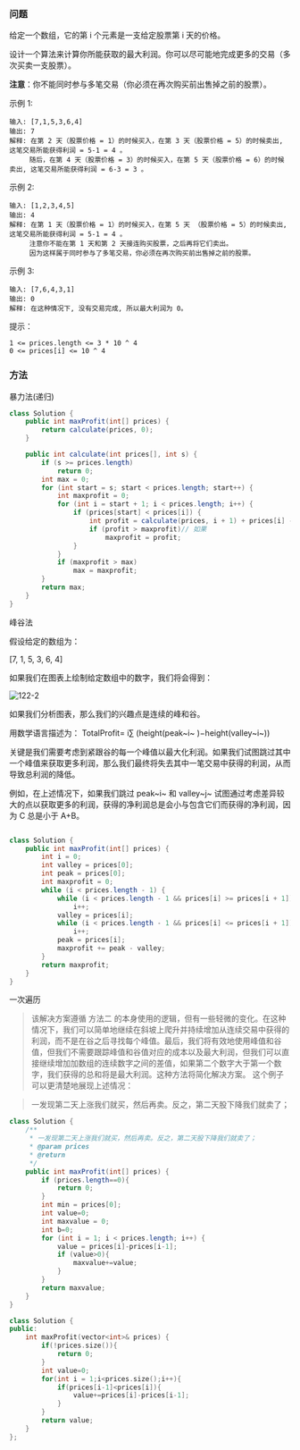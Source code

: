 ### 问题

给定一个数组，它的第 i 个元素是一支给定股票第 i 天的价格。

设计一个算法来计算你所能获取的最大利润。你可以尽可能地完成更多的交易（多次买卖一支股票）。

**注意**：你不能同时参与多笔交易（你必须在再次购买前出售掉之前的股票）。

 

示例 1:

```
输入: [7,1,5,3,6,4]
输出: 7
解释: 在第 2 天（股票价格 = 1）的时候买入，在第 3 天（股票价格 = 5）的时候卖出, 这笔交易所能获得利润 = 5-1 = 4 。
     随后，在第 4 天（股票价格 = 3）的时候买入，在第 5 天（股票价格 = 6）的时候卖出, 这笔交易所能获得利润 = 6-3 = 3 。
```


示例 2:

```
输入: [1,2,3,4,5]
输出: 4
解释: 在第 1 天（股票价格 = 1）的时候买入，在第 5 天 （股票价格 = 5）的时候卖出, 这笔交易所能获得利润 = 5-1 = 4 。
     注意你不能在第 1 天和第 2 天接连购买股票，之后再将它们卖出。
     因为这样属于同时参与了多笔交易，你必须在再次购买前出售掉之前的股票。
```


示例 3:

```
输入: [7,6,4,3,1]
输出: 0
解释: 在这种情况下, 没有交易完成, 所以最大利润为 0。
```


提示：

```
1 <= prices.length <= 3 * 10 ^ 4
0 <= prices[i] <= 10 ^ 4
```

### 方法

暴力法(递归)

```java
class Solution {
    public int maxProfit(int[] prices) {
        return calculate(prices, 0);
    }

    public int calculate(int prices[], int s) {
        if (s >= prices.length)
            return 0;
        int max = 0;
        for (int start = s; start < prices.length; start++) {
            int maxprofit = 0;
            for (int i = start + 1; i < prices.length; i++) {
                if (prices[start] < prices[i]) {
                    int profit = calculate(prices, i + 1) + prices[i] - prices[start];//从i+1开始通过多次的查找找到的最佳方法
                    if (profit > maxprofit)// 如果
                        maxprofit = profit;
                }
            }
            if (maxprofit > max)
                max = maxprofit;
        }
        return max;
    }
}

```

峰谷法

假设给定的数组为：

[7, 1, 5, 3, 6, 4]

如果我们在图表上绘制给定数组中的数字，我们将会得到：

![122-2](https://pic.leetcode-cn.com/d447f96d20d1cfded20a5d08993b3658ed08e295ecc9aea300ad5e3f4466e0fe-file_1555699515174)

如果我们分析图表，那么我们的兴趣点是连续的峰和谷。

用数学语言描述为：
TotalProfit= i∑ (height(peak~i~ )−height(valley~i~))

关键是我们需要考虑到紧跟谷的每一个峰值以最大化利润。如果我们试图跳过其中一个峰值来获取更多利润，那么我们最终将失去其中一笔交易中获得的利润，从而导致总利润的降低。

例如，在上述情况下，如果我们跳过 peak~i~ 和 valley~j~  试图通过考虑差异较大的点以获取更多的利润，获得的净利润总是会小与包含它们而获得的净利润，因为 C 总是小于 A+B。

```java

class Solution {
    public int maxProfit(int[] prices) {
        int i = 0;
        int valley = prices[0];
        int peak = prices[0];
        int maxprofit = 0;
        while (i < prices.length - 1) {
            while (i < prices.length - 1 && prices[i] >= prices[i + 1])
                i++;
            valley = prices[i];
            while (i < prices.length - 1 && prices[i] <= prices[i + 1])
                i++;
            peak = prices[i];
            maxprofit += peak - valley;
        }
        return maxprofit;
    }
}

```

一次遍历

> 该解决方案遵循 方法二 的本身使用的逻辑，但有一些轻微的变化。在这种情况下，我们可以简单地继续在斜坡上爬升并持续增加从连续交易中获得的利润，而不是在谷之后寻找每个峰值。最后，我们将有效地使用峰值和谷值，但我们不需要跟踪峰值和谷值对应的成本以及最大利润，但我们可以直接继续增加加数组的连续数字之间的差值，如果第二个数字大于第一个数字，我们获得的总和将是最大利润。这种方法将简化解决方案。
> 这个例子可以更清楚地展现上述情况：
>

> 一发现第二天上涨我们就买，然后再卖。反之，第二天股下降我们就卖了；

```java
class Solution {
    /**
     * 一发现第二天上涨我们就买，然后再卖。反之，第二天股下降我们就卖了；
     * @param prices
     * @return
     */
    public int maxProfit(int[] prices) {
        if (prices.length==0){
            return 0;
        }
        int min = prices[0];
        int value=0;
        int maxvalue = 0;
        int b=0;
        for (int i = 1; i < prices.length; i++) {
            value = prices[i]-prices[i-1];
            if (value>0){
                maxvalue+=value;
            }
        }
        return maxvalue;
    }
}
```



```c++
class Solution {
public:
    int maxProfit(vector<int>& prices) {
        if(!prices.size()){
            return 0;
        }
        int value=0;
        for(int i = 1;i<prices.size();i++){
            if(prices[i-1]<prices[i]){
                value+=prices[i]-prices[i-1];
            }
        }
        return value;
    }
};
```

